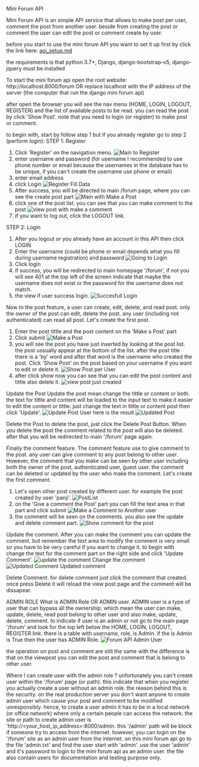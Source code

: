 Mini Forum API

Mini Forum API is an simple API service that allows to make post per user, comment the post from another user. beside from creating the post or comment the user can edit the post or comment create by user.

before you start to use the mini forum API you want to set it up first by click the link here:
[api_setup.md](https://github.com/panji56/mini_form_api/blob/39daba83e6b85a3d07106f09a7bf7cda93d2628a/api_setup.md)

the requirements is that python 3.7+, Django, django-bootstrap-v5, django-jquery must be installed

To start the mini forum api open the root website:
http://localhost:8000/forum
OR replace localhost with the IP address of the server (the computer that run the django mini forum api)

after open the browser you will see the nav menu (HOME, LOGIN, LOGOUT, REGISTER) and the list of available posts to be read. you can read the post by click 'Show Post'. note that you need to login (or register) to make post or comment.

to begin with, start by follow step 1 but if you already register go to step 2 (perform login):
STEP 1: Register
1. Click 'Register' on the navigation menu.
![Main to Register](https://user-images.githubusercontent.com/42922801/229325210-3d286c5f-cc1d-4d63-9842-37d0bf44499a.JPG)
2. enter username and password (for username I recommended to use phone number or email because the usernames in the database has to be unique, if you can't create the username use phone or email)
3. enter email address
4. click Login
![Register Fill Data](https://user-images.githubusercontent.com/42922801/229325333-4eef982b-b2f4-4891-a4db-f2ab719b2407.JPG)
6. After success, you will be directed to main /forum page, where you can see the create post part
![Main with Make a Post](https://user-images.githubusercontent.com/42922801/229325360-d6ee7e1e-f63c-487f-9245-3eeb165324b7.JPG)
8. click one of the post list. you can see that you can make comment to the post
![view post with make a comment](https://user-images.githubusercontent.com/42922801/229325455-69e74d9b-3817-4c29-aeb5-f51a44094e1d.JPG)
9. if you want to log out, click the LOGOUT link.

STEP 2: Login
1. After you logout or you already have an account in this API then click LOGIN
2. Enter the username (could be phone or email depends what you fill during username registration) and password
![Going to Login](https://user-images.githubusercontent.com/42922801/229325834-42092015-d5b2-4ceb-a64d-8e7c7117a20b.JPG)
3. Click login
4. if success, you will be redirected to main homepage '/forum', if not you will see 401 at the top left of the screen indicate that maybe the username does not exist or the password for the username does not match.
5. the view if user success login.
![Succesfull Login](https://user-images.githubusercontent.com/42922801/229325847-e37a386c-4151-44af-8aa3-13a8d11c1a06.JPG)

Now to the post feature, a user can create, edit, delete, and read post. only the owner of the post can edit, delete the post. any user (including not authenticated) can read all post. Let's create the first post.
1. Enter the post tittle and the post content on the 'Make a Post' part
2. Click submit
![Make a Post](https://user-images.githubusercontent.com/42922801/229326747-1d63eb57-9c18-422c-b4d3-0c0995b8dc2f.JPG)
3. you will see the post you have just inserted by looking at the post list. the post ussually appear at the bottom of the list. after the post title there is a 'by' word and after that word is the username who created the post. Click 'Show Post' on the post based on your username if you want to edit or delete it.
![Show Post per User](https://user-images.githubusercontent.com/42922801/229326790-090193a3-2f40-482b-b407-fab110dd1fdd.JPG)
5. after click show now you can see that you can edit the post content and tittle also delete it.
![view post just created](https://user-images.githubusercontent.com/42922801/229326819-9e9de118-ed85-42fc-9eb6-a67209d825ac.JPG)

Update the Post
Update the post mean change the tittle or content or both. the text for tittle and content will be loaded to the input text to make it easier to edit the content or tittle. just change the text in tittle or content post then click 'Update'.
![Update Post User](https://user-images.githubusercontent.com/42922801/229326866-e082be9f-642d-4393-a8bd-268b1802d928.JPG)
here is the result
![Updated Post](https://user-images.githubusercontent.com/42922801/229326869-e1e07cb3-123b-4593-a7aa-39ea52808a26.JPG)

Delete the Post
to delete the post, just click the Delete Post Button. When you delete the post the comment related to the post will also be deleted. after that you will be redirected to main '/forum' page again.

Finally the comment feature. The comment feature use to give comment to the post. any user can give comment to any post belong to other user. However, the comment that you make can be seen by other user including both the owner of the post, authenticated user, guest user. the comment can be deleted or updated by the user who make the comment. Let's create the first comment.
1. Let's open other post created by different user. for example the post created by user 'panji'.
![PostList](https://user-images.githubusercontent.com/42922801/229327132-90dbc771-1951-46b7-a914-121a2016812e.JPG)
2. on the 'Give a comment the Post' part you can fill the text area in that part and click submit
![Make a Comment to Another user](https://user-images.githubusercontent.com/42922801/229327186-a0118645-ec97-4c7c-b6c6-da1386bc85e3.JPG)
4. the comment will be seen on the comments. you also see the update and delete comment part.
![Show comment for the post](https://user-images.githubusercontent.com/42922801/229327313-40d72fb1-dcd8-40b3-a6e0-7d5287cd15de.JPG)

Update the comment. After you can make the comment you can update the comment. but remember the text area to modify the comment is very small so you have to be very careful if you want to change it. to begin with change the text for the comment part on the right side and click 'Update Comment'.
![update the comment](https://user-images.githubusercontent.com/42922801/229327856-81066b11-a006-4358-860a-300ab590f44c.JPG)
Change the comment
![Updated Comment](https://user-images.githubusercontent.com/42922801/229327870-fb1322fd-3004-4f69-a599-68d86122383c.JPG)
Updated comment

Delete Comment. for delete comment just click the comment that created. once press Delete it will reload the view post page and the comment will be dissapear.

ADMIN ROLE
What is ADMIN Role OR ADMIN user. ADMIN user is a type of user that can bypass all the ownership. which mean the user can make, update, delete, read post belong to other user and also make, update, delete, comment. to indicate if user is an admin or not go to the main page '/forum' and look for the top left below the HOME, LOGIN, LOGOUT, REGISTER link. there is a table with username, role, is Admin. if the is Admin is True then the user has ADMIN Role.
![Forum API Admin User](https://user-images.githubusercontent.com/42922801/229329243-a9c98763-8460-4d99-ae8d-ceef2865983d.JPG)

the operation on post and comment are still the same with the difference is that on the viewpost you can edit the post and comment that is belong to other user.

Where I can create user with the admin role ?
unfortunately you can't create user within the '/forum' page (or path). this indicate that when you register you actually create a user without an admin role. the reason behind this is the security. on the real production server you don't want anyone to create admin user which cause your post and comment to be modified unresponsibly. hence, to create a user admin it has to be in a local network (or office network) where only a certain people can access the network. the site or path to create admin user is 'http://<your_host_ip_address>:8000/admin. this '/admin' path will be block if someone try to access from the internet. however, you can login on the '/forum' site as an admin user from the internet. on this mini forum api go to the file 'admin.txt' and find the user start with 'admin'. use the user 'admin' and it's password to login to the mini forum api as an admin user. the file also contain users for documentation and testing purpose only.
